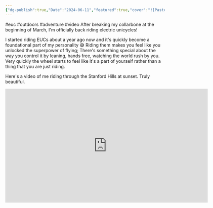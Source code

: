 ```yaml
---
{"dg-publish":true,"Date":"2024-06-11","featured":true,"cover":"![Pasted image 20240611150133.png|200](/img/user/Pasted%20image%2020240611150133.png)","dg-path":"Blog/Back on the EUC!.md","permalink":"/blog/back-on-the-euc/","dgPassFrontmatter":true}
---
```


#euc #outdoors #adventure #video
After breaking my collarbone at the beginning of March, I'm officially back riding electric unicycles!

I started riding EUCs about a year ago now and it's quickly become a foundational part of my personality 😅
Riding them makes you feel like you unlocked the superpower of flying; There's something special about the way you control it by leaning, hands free, watching the world rush by you. Very quickly the wheel starts to feel like it's a part of yourself rather than a thing that you are just riding. 

Here's a video of me riding through the Stanford Hills at sunset. Truly beautiful.


<iframe width="640" height="360" src="https://www.youtube.com/embed/fDnNfurC_8Y?si=bSFMcnFDFrjlwJiX" title="EUC Ride" frameborder="0" allow="accelerometer; autoplay; clipboard-write; encrypted-media; gyroscope; picture-in-picture; web-share" allowfullscreen></iframe>
